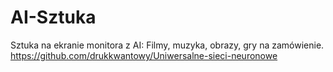 # AI-Sztuka
Sztuka na ekranie monitora z AI: Filmy, muzyka, obrazy, gry na zamówienie.
https://github.com/drukkwantowy/Uniwersalne-sieci-neuronowe
